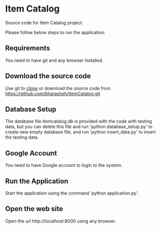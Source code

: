 # Item Catalog

Source code for Item Catalog project.

Please follow below steps to run the application:

## Requirements

You need to have git and any browser installed.

## Download the source code

Use git to [clone](https://services.github.com/on-demand/github-cli/clone-repo-cli) or download the source code from https://github.com/bharasheh/ItemCatalog.git

## Database Setup

The database file itemcatalog.db is provided with the code with testing data, but you can delete this file and run 'python database_setup.py' to create new empty database file, and run 'python insert_data.py' to insert the testing data.

## Google Account

You need to have Google account to login to the system.

## Run the Application

Start the application using the command 'python application.py'.

## Open the web site
Open the url http://localhost:8000 using any browser.

